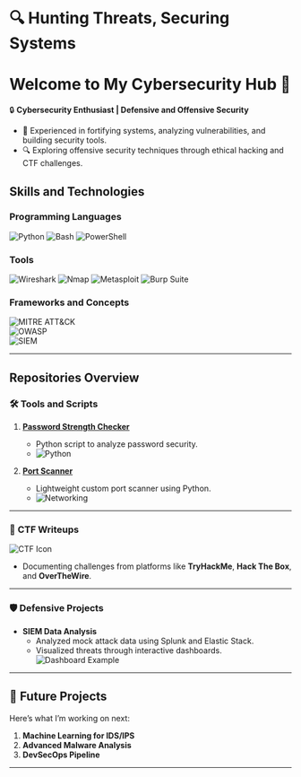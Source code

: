 # 🔍 Hunting Threats, Securing Systems 

# Welcome to My Cybersecurity Hub 👋  

🔒 **Cybersecurity Enthusiast | Defensive and Offensive Security**  
- 🌟 Experienced in fortifying systems, analyzing vulnerabilities, and building security tools.  
- 🔍 Exploring offensive security techniques through ethical hacking and CTF challenges.  

## Skills and Technologies  

### Programming Languages  
![Python](https://img.shields.io/badge/-Python-3776AB?logo=python&logoColor=white&style=for-the-badge)
![Bash](https://img.shields.io/badge/-Bash-4EAA25?logo=gnubash&logoColor=white&style=for-the-badge)
![PowerShell](https://img.shields.io/badge/-PowerShell-5391FE?logo=powershell&logoColor=white&style=for-the-badge)

### Tools  
![Wireshark](https://img.shields.io/badge/-Wireshark-1679A7?logo=wireshark&logoColor=white&style=for-the-badge)
![Nmap](https://img.shields.io/badge/-Nmap-0078D7?style=for-the-badge)
![Metasploit](https://img.shields.io/badge/-Metasploit-326C99?style=for-the-badge)
![Burp Suite](https://img.shields.io/badge/-Burp_Suite-FF5A00?logo=burpsuite&logoColor=white&style=for-the-badge)

### Frameworks and Concepts  
![MITRE ATT&CK](https://img.shields.io/badge/-MITRE_ATT&CK-005AAA?style=for-the-badge)  
![OWASP](https://img.shields.io/badge/-OWASP-000000?style=for-the-badge)  
![SIEM](https://img.shields.io/badge/-SIEM_Tools-0078D7?style=for-the-badge)  

---

## Repositories Overview  

### 🛠 **Tools and Scripts**  
1. **[Password Strength Checker](#)**  
   - Python script to analyze password security.  
   - ![Python](https://img.shields.io/badge/-Python-3776AB?logo=python&logoColor=white&style=for-the-badge)  

2. **[Port Scanner](#)**  
   - Lightweight custom port scanner using Python.  
   - ![Networking](https://img.shields.io/badge/-Networking-29ABE2?style=for-the-badge)  

---

### 🚩 **CTF Writeups**  
![CTF Icon](https://via.placeholder.com/400x100?text=TryHackMe+and+Hack+The+Box+Writeups)  
- Documenting challenges from platforms like **TryHackMe**, **Hack The Box**, and **OverTheWire**.  

---

### 🛡 **Defensive Projects**  
- **SIEM Data Analysis**  
  - Analyzed mock attack data using Splunk and Elastic Stack.  
  - Visualized threats through interactive dashboards.  
  ![Dashboard Example](https://via.placeholder.com/400x200?text=Sample+Dashboard)  

---

## 🚀 Future Projects  
Here’s what I’m working on next:  
1. **Machine Learning for IDS/IPS**  
2. **Advanced Malware Analysis**  
3. **DevSecOps Pipeline**  

---



<!--
**Apurva-1701/Apurva-1701** is a ✨ _special_ ✨ repository because its `README.md` (this file) appears on your GitHub profile.

Here are some ideas to get you started:

- 🔭 I’m currently working on ...
- 🌱 I’m currently learning ...
- 👯 I’m looking to collaborate on ...
- 🤔 I’m looking for help with ...
- 💬 Ask me about ...
- 📫 How to reach me: ...
- 😄 Pronouns: ...
- ⚡ Fun fact: ...
-->
